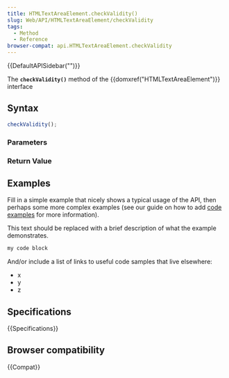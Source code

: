 ```yaml
---
title: HTMLTextAreaElement.checkValidity()
slug: Web/API/HTMLTextAreaElement/checkValidity
tags:
  - Method
  - Reference
browser-compat: api.HTMLTextAreaElement.checkValidity
---
```

{{DefaultAPISidebar("")}}

The **`checkValidity()`** method of the {{domxref("HTMLTextAreaElement")}} interface 

## Syntax

```js
checkValidity();
```

### Parameters



### Return Value



## Examples

Fill in a simple example that nicely shows a typical usage of the API, then perhaps some more complex examples (see our guide on how to add [code examples](/en-US/docs/MDN/Contribute/Structures/Code_examples) for more information).

This text should be replaced with a brief description of what the example demonstrates.

```js
my code block
```

And/or include a list of links to useful code samples that live elsewhere:

*   x
*   y
*   z

## Specifications

{{Specifications}}

## Browser compatibility

{{Compat}}

